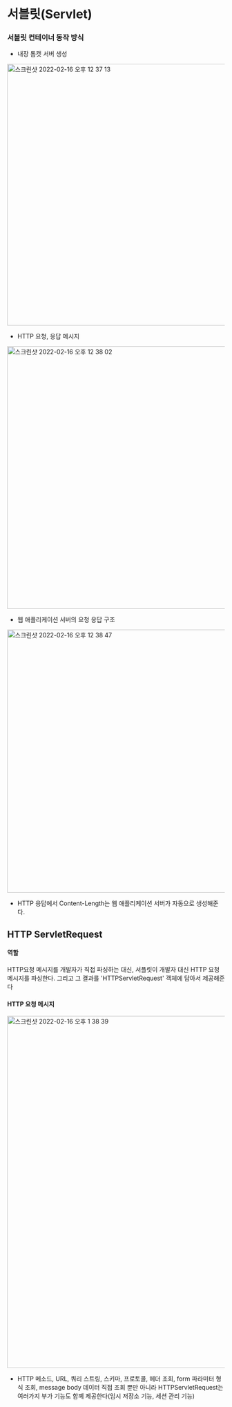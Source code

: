 # 서블릿(Servlet)

### 서블릿 컨테이너 동작 방식
- 내장 톰캣 서버 생성
<img width="605" alt="스크린샷 2022-02-16 오후 12 37 13" src="https://user-images.githubusercontent.com/80378041/154191540-562e56cf-e2be-45c8-93ac-e65e847a56a0.png">

- HTTP 요청, 응답 메시지
<img width="607" alt="스크린샷 2022-02-16 오후 12 38 02" src="https://user-images.githubusercontent.com/80378041/154191641-ea82024d-9323-44bf-b333-6390c25b5ccd.png">

- 웹 애플리케이션 서버의 요청 응답 구조
<img width="608" alt="스크린샷 2022-02-16 오후 12 38 47" src="https://user-images.githubusercontent.com/80378041/154191726-16a7aea6-a13b-41f8-90d5-9428c2e61533.png">

- HTTP 응답에서 Content-Length는 웹 애플리케이션 서버가 자동으로 생성해준다.

## HTTP ServletRequest

#### 역할
HTTP요청 메시지를 개발자가 직접 파싱하는 대신, 서플릿이 개발자 대신 HTTP 요청 메시지를 파싱한다. 그리고 그 결과를 'HTTPServletRequest' 객체에 담아서 제공해준다

#### HTTP 요청 메시지
<img width="814" alt="스크린샷 2022-02-16 오후 1 38 39" src="https://user-images.githubusercontent.com/80378041/154197272-0695e6cf-c19d-4da1-8431-598c911b9589.png">

- HTTP 메소드, URL, 쿼리 스트링, 스키마, 프로토콜, 헤더 조회, form 파라미터 형식 조회, message body 데이터 직접 조회 뿐만 아니라 
  HTTPServletRequest는 여러가지 부가 기능도 함꼐 제공한다(임시 저장소 기능, 세션 관리 기능)


